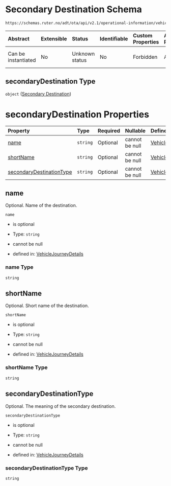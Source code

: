 # Secondary Destination Schema

```txt
https://schemas.ruter.no/adt/ota/api/v2.1/operational-information/vehicle-journey-details.json#/definitions/secondaryDestination
```



| Abstract            | Extensible | Status         | Identifiable | Custom Properties | Additional Properties | Access Restrictions | Defined In                                                                                                                |
| :------------------ | :--------- | :------------- | :----------- | :---------------- | :-------------------- | :------------------ | :------------------------------------------------------------------------------------------------------------------------ |
| Can be instantiated | No         | Unknown status | No           | Forbidden         | Allowed               | none                | [vehicle-journey-details.json*](../../schema/operational-information/vehicle-journey-details.json "open original schema") |

## secondaryDestination Type

`object` ([Secondary Destination](vehicle-journey-details-definitions-secondary-destination.md))

# secondaryDestination Properties

| Property                                              | Type     | Required | Nullable       | Defined by                                                                                                                                                                                                                                                                                       |
| :---------------------------------------------------- | :------- | :------- | :------------- | :----------------------------------------------------------------------------------------------------------------------------------------------------------------------------------------------------------------------------------------------------------------------------------------------- |
| [name](#name)                                         | `string` | Optional | cannot be null | [VehicleJourneyDetails](vehicle-journey-details-definitions-secondary-destination-properties-name.md "https://schemas.ruter.no/adt/ota/api/v2.1/operational-information/vehicle-journey-details.json#/definitions/secondaryDestination/properties/name")                                         |
| [shortName](#shortname)                               | `string` | Optional | cannot be null | [VehicleJourneyDetails](vehicle-journey-details-definitions-secondary-destination-properties-shortname.md "https://schemas.ruter.no/adt/ota/api/v2.1/operational-information/vehicle-journey-details.json#/definitions/secondaryDestination/properties/shortName")                               |
| [secondaryDestinationType](#secondarydestinationtype) | `string` | Optional | cannot be null | [VehicleJourneyDetails](vehicle-journey-details-definitions-secondary-destination-properties-secondarydestinationtype.md "https://schemas.ruter.no/adt/ota/api/v2.1/operational-information/vehicle-journey-details.json#/definitions/secondaryDestination/properties/secondaryDestinationType") |

## name

Optional. Name of the destination.

`name`

*   is optional

*   Type: `string`

*   cannot be null

*   defined in: [VehicleJourneyDetails](vehicle-journey-details-definitions-secondary-destination-properties-name.md "https://schemas.ruter.no/adt/ota/api/v2.1/operational-information/vehicle-journey-details.json#/definitions/secondaryDestination/properties/name")

### name Type

`string`

## shortName

Optional. Short name of the destination.

`shortName`

*   is optional

*   Type: `string`

*   cannot be null

*   defined in: [VehicleJourneyDetails](vehicle-journey-details-definitions-secondary-destination-properties-shortname.md "https://schemas.ruter.no/adt/ota/api/v2.1/operational-information/vehicle-journey-details.json#/definitions/secondaryDestination/properties/shortName")

### shortName Type

`string`

## secondaryDestinationType

Optional. The meaning of the secondary destination.

`secondaryDestinationType`

*   is optional

*   Type: `string`

*   cannot be null

*   defined in: [VehicleJourneyDetails](vehicle-journey-details-definitions-secondary-destination-properties-secondarydestinationtype.md "https://schemas.ruter.no/adt/ota/api/v2.1/operational-information/vehicle-journey-details.json#/definitions/secondaryDestination/properties/secondaryDestinationType")

### secondaryDestinationType Type

`string`
